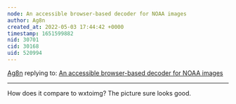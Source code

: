 ```yaml
---
node: An accessible browser-based decoder for NOAA images
author: Ag8n
created_at: 2022-05-03 17:44:42 +0000
timestamp: 1651599882
nid: 30701
cid: 30168
uid: 520994
---
```




[Ag8n](../profile/Ag8n) replying to: [An accessible browser-based decoder for NOAA images](../notes/sashae/05-03-2022/an-accessible-browser-based-decoder-for-noaa-images)

----
How does it compare to wxtoimg?  The picture sure looks good.
